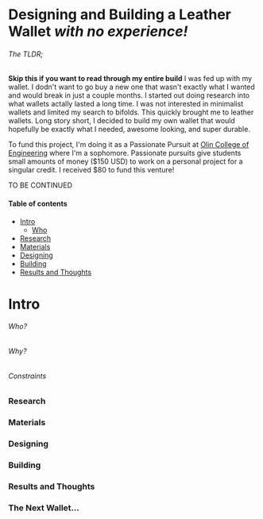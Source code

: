 # Designing and Building a Leather Wallet _with no experience!_
###### The TLDR;
__Skip this if you want to read through my entire build__
I was fed up with my wallet. I dodn't want to go buy a new one that wasn't exactly what I wanted and would break in just a couple months. I started out doing research into what wallets actally lasted a long time. I was not interested in minimalist wallets and limited my search to bifolds. This quickly brought me to leather wallets. Long story short, I decided to build my own wallet that would hopefully be exactly what I needed, awesome looking, and super durable. 

To fund this project, I'm doing it as a Passionate Pursuit at [Olin College of Engineering](https://www.olin.edu/) where I'm a sophomore. Passionate pursuits give students small amounts of money ($150 USD) to work on a personal project for a singular credit. I received $80 to fund this venture!

TO BE CONTINUED

#### Table of contents

- [Intro](#Intro)
    + [Who](#who)
- [Research](#Intro)
- [Materials](#Intro)
- [Designing](#Designing)
- [Building](#Building)
- [Results and Thoughts](#Results-and-thoughts)

# Intro

###### Who?

###### Why?

###### Constraints



### Research

### Materials

### Designing

### Building

### Results and Thoughts

### The Next Wallet...
